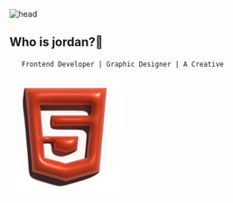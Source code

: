 <!-- # JAYTHECREE8TOR🎱





# HI I AM JORDAN FEMI-BELLA! 👋



## 🚀 About Me
I'm a creative frontend web developer


# 🛠 Skills
Javascript
Html
Css
Sass
Tailwind
Bootstrap
React
Figma



## Authors

- [@jaythecree8tor](https://github.com/jaythecree8tor) -->
![head](https://www.linkpicture.com/q/github-banner_4.png)

## Who is jordan?🤔
```bash
   Frontend Developer | Graphic Designer | A Creative
```
<div class=" flex">
  <img src="images/HTML5.svg" alt="" class=" w-1">
</div>